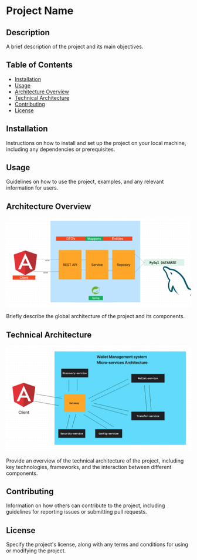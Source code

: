 # Project Name

## Description

A brief description of the project and its main objectives.

## Table of Contents

- [Installation](#installation)
- [Usage](#usage)
- [Architecture Overview](#architecture-overview)
- [Technical Architecture](#technical-architecture)
- [Contributing](#contributing)
- [License](#license)

## Installation

Instructions on how to install and set up the project on your local machine, including any dependencies or prerequisites.

## Usage

Guidelines on how to use the project, examples, and any relevant information for users.

## Architecture Overview

![Architecture Global](./Architecture_global.png)

Briefly describe the global architecture of the project and its components.

## Technical Architecture

![Technical Architecture](./techniqal_architecture.png)

Provide an overview of the technical architecture of the project, including key technologies, frameworks, and the interaction between different components.

## Contributing

Information on how others can contribute to the project, including guidelines for reporting issues or submitting pull requests.

## License

Specify the project's license, along with any terms and conditions for using or modifying the project.

